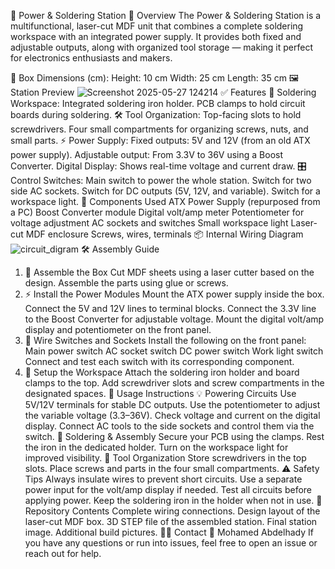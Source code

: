 🔌 Power & Soldering Station
🧩 Overview
  The Power & Soldering Station is a multifunctional, laser-cut MDF unit that combines a complete soldering workspace with an integrated power supply. It provides both fixed and adjustable outputs, along with organized tool storage — making it perfect for electronics enthusiasts and makers.

📐 Box Dimensions (cm):
  Height: 10 cm
  Width: 25 cm
  Length: 35 cm
🖼️ Station Preview
![Screenshot 2025-05-27 124214](https://github.com/user-attachments/assets/189173ca-09da-4568-ac44-da021726ad9b)
✅ Features
  🔧 Soldering Workspace:
  Integrated soldering iron holder.
  PCB clamps to hold circuit boards during soldering.
🛠️ Tool Organization:
  Top-facing slots to hold screwdrivers.
  Four small compartments for organizing screws, nuts, and small parts.
⚡ Power Supply:
  Fixed outputs: 5V and 12V (from an old ATX power supply).
  Adjustable output: From 3.3V to 36V using a Boost Converter.
  Digital Display: Shows real-time voltage and current draw.
🎛️ Control Switches:
  Main switch to power the whole station.
  Switch for two side AC sockets.
  Switch for DC outputs (5V, 12V, and variable).
  Switch for a workspace light.
🔩 Components Used
  ATX Power Supply (repurposed from a PC)
  Boost Converter module
  Digital volt/amp meter
  Potentiometer for voltage adjustment
  AC sockets and switches
  Small workspace light
  Laser-cut MDF enclosure
  Screws, wires, terminals
📦 Internal Wiring Diagram
![circuit_digram](https://github.com/user-attachments/assets/7aade064-6e27-4ee6-b11f-781856c9d8b6)
🛠️ Assembly Guide
1. 🧱 Assemble the Box
  Cut MDF sheets using a laser cutter based on the design.
  Assemble the parts using glue or screws.
2. ⚡ Install the Power Modules
  Mount the ATX power supply inside the box.
  Connect the 5V and 12V lines to terminal blocks.
  Connect the 3.3V line to the Boost Converter for adjustable voltage.
  Mount the digital volt/amp display and potentiometer on the front panel.
3. 🔌 Wire Switches and Sockets
  Install the following on the front panel:
  Main power switch
  AC socket switch
  DC power switch
  Work light switch
  Connect and test each switch with its corresponding component.
4. 🔧 Setup the Workspace
  Attach the soldering iron holder and board clamps to the top.
  Add screwdriver slots and screw compartments in the designated spaces.
🧪 Usage Instructions
💡 Powering Circuits
  Use 5V/12V terminals for stable DC outputs.
  Use the potentiometer to adjust the variable voltage (3.3–36V).
  Check voltage and current on the digital display.
  Connect AC tools to the side sockets and control them via the switch.
🔩 Soldering & Assembly
  Secure your PCB using the clamps.
  Rest the iron in the dedicated holder.
  Turn on the workspace light for improved visibility.
🧰 Tool Organization
  Store screwdrivers in the top slots.
  Place screws and parts in the four small compartments.
⚠️ Safety Tips
  Always insulate wires to prevent short circuits.
  Use a separate power input for the volt/amp display if needed.
  Test all circuits before applying power.
  Keep the soldering iron in the holder when not in use.
📁 Repository Contents
  Complete wiring connections.
  Design layout of the laser-cut MDF box.
  3D STEP file of the assembled station.
  Final station image.
  Additional build pictures.
🙋‍♂️ Contact
👦 Mohamed Abdelhady
If you have any questions or run into issues, feel free to open an issue or reach out for help.
